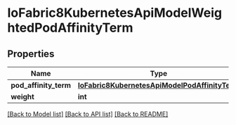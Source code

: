 # IoFabric8KubernetesApiModelWeightedPodAffinityTerm

## Properties
Name | Type | Description | Notes
------------ | ------------- | ------------- | -------------
**pod_affinity_term** | [**IoFabric8KubernetesApiModelPodAffinityTerm**](IoFabric8KubernetesApiModelPodAffinityTerm.md) |  | [optional] 
**weight** | **int** |  | [optional] 

[[Back to Model list]](../README.md#documentation-for-models) [[Back to API list]](../README.md#documentation-for-api-endpoints) [[Back to README]](../README.md)

